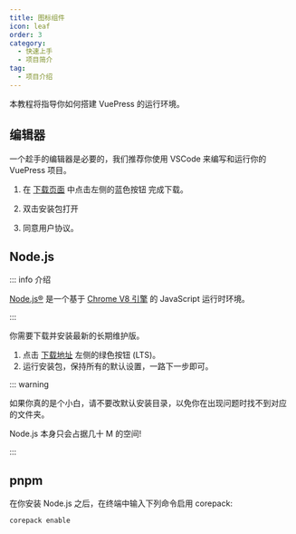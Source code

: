 ```yaml
---
title: 图标组件
icon: leaf
order: 3
category:
  - 快速上手
  - 项目简介
tag:
  - 项目介绍
---
```


本教程将指导你如何搭建 VuePress 的运行环境。

<!-- more -->

## 编辑器

一个趁手的编辑器是必要的，我们推荐你使用 VSCode 来编写和运行你的
VuePress 项目。

1. 在 [下载页面](https://code.visualstudio.com/) 中点击左侧的蓝色按钮
   完成下载。

1. 双击安装包打开

1. 同意用户协议。

## Node.js

::: info 介绍

[Node.js®](https://nodejs.org/zh-cn/) 是一个基于
[Chrome V8 引擎](https://v8.dev/) 的 JavaScript 运行时环境。

:::

你需要下载并安装最新的长期维护版。

1. 点击 [下载地址](https://nodejs.org/en) 左侧的绿色按钮 (LTS)。
1. 运行安装包，保持所有的默认设置，一路下一步即可。

::: warning

如果你真的是个小白，请不要改默认安装目录，以免你在出现问题时找不到对应
的文件夹。

Node.js 本身只会占据几十 M 的空间!

:::

## pnpm

在你安装 Node.js 之后，在终端中输入下列命令启用 corepack:

```bash
corepack enable
```